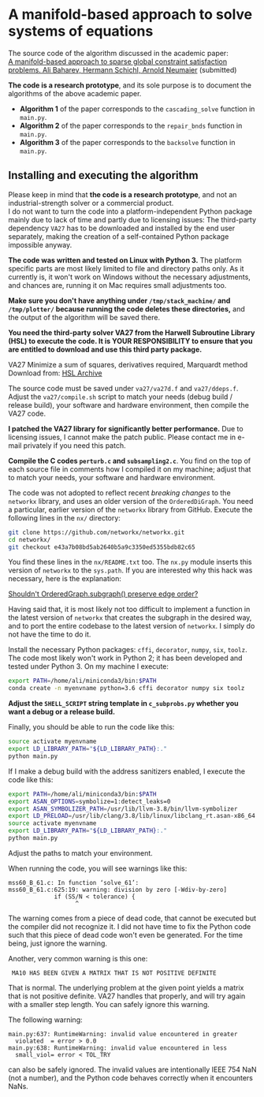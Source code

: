 

A manifold-based approach to solve systems of equations
=======================================================

The source code of the algorithm discussed in the academic paper:  
[A manifold-based approach to sparse global constraint satisfaction problems. Ali Baharev, Hermann Schichl, Arnold Neumaier](http://reliablecomputing.eu/baharev_manisolve.pdf) (submitted)

**The code is a research prototype**, and its sole purpose is to 
document the algorithms of the above academic paper.

  - **Algorithm 1** of the paper corresponds to the `cascading_solve` function in `main.py`.
  - **Algorithm 2** of the paper corresponds to the `repair_bnds` function in `main.py`.
  - **Algorithm 3** of the paper corresponds to the `backsolve` function in `main.py`.


Installing and executing the algorithm
--------------------------------------

Please keep in mind that **the code is a research prototype**, and not 
an industrial-strength solver or a commercial product.  
I do not want to turn the code into a platform-independent Python 
package mainly due to lack of time and partly due to licensing issues: 
The third-party dependency `VA27` has to be downloaded and installed 
by the end user separately, making the creation of a self-contained 
Python package impossible anyway.

**The code was written and tested on Linux with Python 3.** 
The platform specific parts are most likely limited to file and 
directory paths only. As it currently is, it won't work on Windows 
without the necessary adjustments, and chances are, running it on Mac 
requires small adjustments too.

**Make sure you don't have anything under `/tmp/stack_machine/` and 
`/tmp/plotter/` because running the code deletes these directories,** 
and the output of the algorithm will be saved there.

**You need the third-party solver VA27 from the Harwell Subroutine 
Library (HSL) to execute the code. It is YOUR RESPONSIBILITY to 
ensure that you are entitled to download and use this third party 
package.**

VA27  Minimize a sum of squares, derivatives required, Marquardt method  
Download from: [HSL Archive](http://www.hsl.rl.ac.uk/archive/)

The source code must be saved under `va27/va27d.f` and 
`va27/ddeps.f`. Adjust the `va27/compile.sh` script to match your 
needs (debug build / release build), your software and hardware 
environment, then compile the VA27 code.

**I patched the VA27 library for significantly better performance.**
Due to licensing issues, I cannot make the patch public. Please 
contact me in e-mail privately if you need this patch.

**Compile the C codes `perturb.c` and `subsampling2.c`**. You find on 
the top of each source file in comments how I compiled it on my 
machine; adjust that to match your needs, your software and hardware 
environment.

The code was not adopted to reflect recent *breaking changes* to the 
`networkx` library, and uses an older version of the `OrderedDiGraph`. 
You need a particular, earlier version of the `networkx` library from 
GitHub. Execute the following lines in the `nx/` directory:

```bash
git clone https://github.com/networkx/networkx.git
cd networkx/
git checkout e43a7b08bd5ab2640b5a9c3350ed5355bdb82c65
```

You find these lines in the `nx/README.txt` too. The `nx.py` module 
inserts this version of `networkx` to the `sys.path`. If you are 
interested why this hack was necessary, here is the explanation:

[Shouldn't OrderedGraph.subgraph() preserve edge order?](https://github.com/networkx/networkx/issues/2048)

Having said that, it is most likely not too difficult to implement a 
function in the latest version of `networkx` that creates the subgraph 
in the desired way, and to port the entire codebase to the latest 
version of `networkx`. I simply do not have the time to do it.

Install the necessary Python packages: `cffi`, `decorator`, `numpy`, 
`six`, `toolz`. The code most likely won't work in Python 2; it has 
been developed and tested under Python 3. On my machine I execute:

```bash
export PATH=/home/ali/miniconda3/bin:$PATH
conda create -n myenvname python=3.6 cffi decorator numpy six toolz
```

**Adjust the `SHELL_SCRIPT` string template in `c_subprobs.py` whether 
you want a debug or a release build.**

Finally, you should be able to run the code like this:

```bash
source activate myenvname 
export LD_LIBRARY_PATH="${LD_LIBRARY_PATH}:."
python main.py 
```

If I make a debug build with the address sanitizers enabled, I execute
the code like this:

```bash
export PATH=/home/ali/miniconda3/bin:$PATH
export ASAN_OPTIONS=symbolize=1:detect_leaks=0
export ASAN_SYMBOLIZER_PATH=/usr/lib/llvm-3.8/bin/llvm-symbolizer
export LD_PRELOAD=/usr/lib/clang/3.8/lib/linux/libclang_rt.asan-x86_64.so 
source activate myenvname 
export LD_LIBRARY_PATH="${LD_LIBRARY_PATH}:."
python main.py
```

Adjust the paths to match your environment.

When running the code, you will see warnings like this:

```
mss60_B_61.c: In function ‘solve_61’:
mss60_B_61.c:625:19: warning: division by zero [-Wdiv-by-zero]
             if (SS/N < tolerance) {
                   ^
```

The warning comes from a piece of dead code, that cannot be executed 
but the compiler did not recognize it. I did not have time to fix the 
Python code such that this piece of dead code won't even be generated. 
For the time being, just ignore the warning.

Another, very common warning is this one:

```
 MA10 HAS BEEN GIVEN A MATRIX THAT IS NOT POSITIVE DEFINITE
```

That is normal. The underlying problem at the given point yields a 
matrix that is not positive definite. VA27 handles that properly, and 
will try again with a smaller step length. You can safely ignore this 
warning.

The following warning:

```
main.py:637: RuntimeWarning: invalid value encountered in greater
  violated  = error > 0.0
main.py:638: RuntimeWarning: invalid value encountered in less
  small_viol= error < TOL_TRY
```

can also be safely ignored. The invalid values are intentionally IEEE 
754 NaN (not a number), and the Python code behaves correctly when it 
encounters NaNs.
